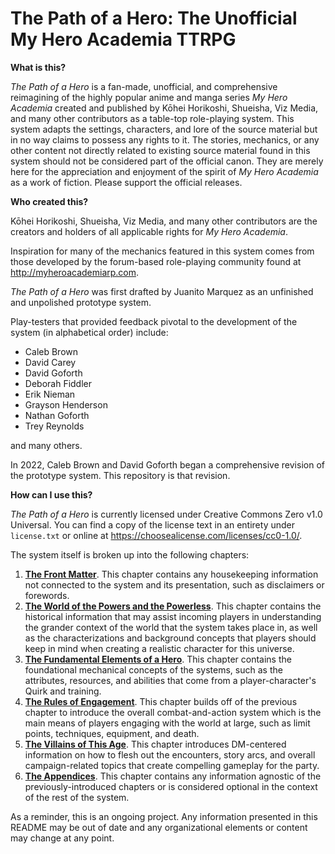# The Path of a Hero: The Unofficial My Hero Academia TTRPG

**What is this?**

*The Path of a Hero* is a fan-made, unofficial, and comprehensive reimagining of the highly popular anime and manga series *My Hero Academia* created and published by Kōhei Horikoshi, Shueisha, Viz Media, and many other contributors as a table-top role-playing system. This system adapts the settings, characters, and lore of the source material but in no way claims to possess any rights to it. The stories, mechanics, or any other content not directly related to existing source material found in this system should not be considered part of the official canon. They are merely here for the appreciation and enjoyment of the spirit of *My Hero Academia* as a work of fiction. Please support the official releases.

**Who created this?**

Kōhei Horikoshi, Shueisha, Viz Media, and many other contributors are the creators and holders of all applicable rights for *My Hero Academia*.

Inspiration for many of the mechanics featured in this system comes from those developed by the forum-based role-playing community found at http://myheroacademiarp.com.

*The Path of a Hero* was first drafted by Juanito Marquez as an unfinished and unpolished prototype system.

Play-testers that provided feedback pivotal to the development of the system (in alphabetical order) include: 

- Caleb Brown
- David Carey
- David Goforth
- Deborah Fiddler
- Erik Nieman
- Grayson Henderson
- Nathan Goforth
- Trey Reynolds

and many others.

In 2022, Caleb Brown and David Goforth began a comprehensive revision of the prototype system. This repository is that revision.

**How can I use this?**

*The Path of a Hero* is currently licensed under Creative Commons Zero v1.0 Universal. You can find a copy of the license text in an entirety under `license.txt` or online at https://choosealicense.com/licenses/cc0-1.0/.

The system itself is broken up into the following chapters:

1. **[The Front Matter](0000%20-%20The%20Front%20Matter/0000%20-%20The%20Front%20Matter)**. This chapter contains any housekeeping information not connected to the system and its presentation, such as disclaimers or forewords.
2. **[The World of the Powers and the Powerless](0100%20-%20The%20World%20of%20the%20Powers%20and%20the%20Powerless/0100%20-%20The%20World%20of%20the%20Powers%20and%20the%20Powerless.md)**. This chapter contains the historical information that may assist incoming players in understanding the grander context of the world that the system takes place in, as well as the characterizations and background concepts that players should keep in mind when creating a realistic character for this universe.
3. **[The Fundamental Elements of a Hero](0200%20-%20The%20Fundamental%20Elements%20of%20a%20Hero/0200%20-%20The%20Fundamental%20Elements%20of%20a%20Hero.md)**. This chapter contains the foundational mechanical concepts of the systems, such as the attributes, resources, and abilities that come from a player-character's Quirk and training.
4. **[The Rules of Engagement](0300%20-%20The%20Rules%20of%20Engagement/0300%20-%20The%20Rules%20of%20Engagement.md)**. This chapter builds off of the previous chapter to introduce the overall combat-and-action system which is the main means of players engaging with the world at large, such as limit points, techniques, equipment, and death.
5. **[The Villains of This Age](0400%20-%20The%20Villains%20of%20This%20Age/0400%20-%20The%20Villains%20of%20This%20Age.md)**. This chapter introduces DM-centered information on how to flesh out the encounters, story arcs, and overall campaign-related topics that create compelling gameplay for the party.
6. **[The Appendices](0500%20-%20The%20Appendices/0500%20-%20The%20Appendices.md)**. This chapter contains any information agnostic of the previously-introduced chapters or is considered optional in the context of the rest of the system.

As a reminder, this is an ongoing project. Any information presented in this README may be out of date and any organizational elements or content may change at any point.
